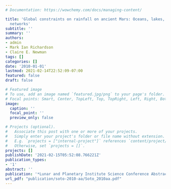 ```yaml
---
# Documentation: https://wowchemy.com/docs/managing-content/

title: 'Global constraints on rainfall on ancient Mars: Oceans, lakes, and valley
  networks'
subtitle: ''
summary: ''
authors:
- admin
- Mark Ian Richardson
- Claire E. Newman
tags: []
categories: []
date: '2010-01-01'
lastmod: 2021-02-14T22:52:09-07:00
featured: false
draft: false

# Featured image
# To use, add an image named `featured.jpg/png` to your page's folder.
# Focal points: Smart, Center, TopLeft, Top, TopRight, Left, Right, BottomLeft, Bottom, BottomRight.
image:
  caption: ''
  focal_point: ''
  preview_only: false

# Projects (optional).
#   Associate this post with one or more of your projects.
#   Simply enter your project's folder or file name without extension.
#   E.g. `projects = ["internal-project"]` references `content/project/deep-learning/index.md`.
#   Otherwise, set `projects = []`.
projects: []
publishDate: '2021-02-15T05:52:08.766221Z'
publication_types:
- '1'
abstract: ''
publication: '*Lunar and Planetary Institute Science Conference Abstracts*'
url_pdf: "publication/soto-2010-aa/Soto_2010aa.pdf"
---
```

